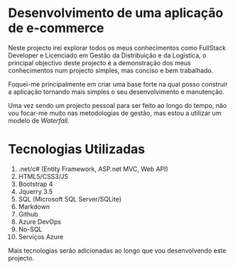 # Desenvolvimento de uma aplicação de e-commerce

Neste projecto irei explorar todos os meus conhecimentos como FullStack Developer e Licenciado em Gestão da Distribuição e da Logística,
o principal objectivo deste projecto é a demonstração dos meus conhecimentos num projecto simples, mas conciso e bem trabalhado.

Foquei-me principalmente em criar uma base forte na qual posso construir a aplicação tornando mais simples o seu desenvolvimento e manutenção.

Uma vez sendo um projecto pessoal para ser feito ao longo do tempo, não vou focar-me muito nas metodologias de gestão, mas estou a utilizar um modelo de *Waterfall*.

# Tecnologias Utilizadas

1. .net/c# (Entity Framework, ASP.net MVC, Web API)
2. HTML5/CSS3/JS
3. Bootstrap 4
4. Jquerry 3.5
5. SQL (Microsoft SQL Server/SQLite)
6. Markdown
7. Github
8. Azure DevOps
9. No-SQL
10. Serviços Azure

Mais tecnologias serão adicionadas ao longo que vou desenvolvendo este projecto.
